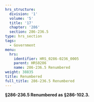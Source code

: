 ```yaml
---
hrs_structure:
  division: '1'
  volume: '5'
  title: '17'
  chapter: '286'
  section: 286-236.5
type: hrs_section
tags:
  - Government
menu:
  hrs:
    identifier: HRS_0286-0236_0005
    parent: HRS0286
    name: 286-236.5 Renumbered
weight: 38835
title: Renumbered
full_title: 286-236.5 Renumbered
---
```

**§286-236.5 Renumbered as** **§286-102.3.**